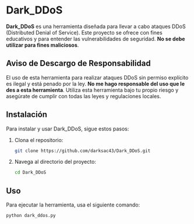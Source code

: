 # Dark_DDoS

**Dark_DDoS** es una herramienta diseñada para llevar a cabo ataques DDoS (Distributed Denial of Service). Este proyecto se ofrece con fines educativos y para entender las vulnerabilidades de seguridad. **No se debe utilizar para fines maliciosos**.

## Aviso de Descargo de Responsabilidad

El uso de esta herramienta para realizar ataques DDoS sin permiso explícito es ilegal y está penado por la ley. **No me hago responsable del uso que le des a esta herramienta**. Utiliza esta herramienta bajo tu propio riesgo y asegúrate de cumplir con todas las leyes y regulaciones locales.

## Instalación

Para instalar y usar Dark_DDoS, sigue estos pasos:

1. Clona el repositorio:

    ```bash
    git clone https://github.com/darksac43/Dark_DDoS.git
    ```

2. Navega al directorio del proyecto:

    ```bash
    cd Dark_DDoS
    ```

## Uso

Para ejecutar la herramienta, usa el siguiente comando:

```bash
python dark_ddos.py
